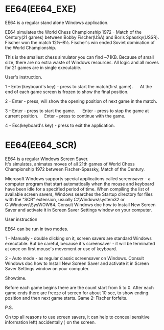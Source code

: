 # EE64(EE64_EXE)

EE64 is a regular stand alone Windows application.

EE64 simulates the World Chess Championship 1972 - Match of the Century(21 games) between Bobby Fischer(USA) and Boris Spassky(USSR).
Fischer won the match 12½–8½.
Fischer's win ended Soviet domination of the World Championship.

This is the smallest chess simulator you can find ~71KB.
Because of small size, there are no extra waste of Windows resources.
All logic and all moves for 21 games are in single executable.

User's instruction.

1 - Enter(keyboard's key) - press to start the match(first game).     
    At the end of each game screen is frozen to show the final position.  

2 - Enter - press, will show the opening position of next game in the match.

3 - Enter - press to start the game.     
    Enter - press to stop the game at current position.     
    Enter - press to continue with the game.

4 - Esc(keyboard's key) - press to exit the application.


# EE64(EE64_SCR)

EE64 is a regular Windows Screen Saver.  
It's simulates, animates moves of all 21th games of World Chess Championship 1972 between Fischer-Spassky, Match of the Century.

Microsoft Windows supports special applications called screensaver - a computer program that start automatically when the mouse and keyboard have been idle
for a specified period of time.
When compiling the list of available screen savers, Windows searches the Startup directory for files with the "SCR" extension, usually C:\Windows\system32 
or C:\Windows\SysWOW64.
Consult Windows doc how to Install New Screen Saver and activate it in Screen Saver Settings window on your computer.

User instruction

EE64 can be run in two modes.

1 - Manually - double clicking on it, screen savers are standard Windows executable.
    But be careful, because it's screensaver - it will be terminated at once on first mouse's movement or use of keyboard.

2 - Auto mode - as regular classic screensaver on Windows.
    Consult Windows doc how to Install New Screen Saver and activate it in Screen Saver Settings window on your computer.  
      
Showtime.

Before each game begins there are the count start from 5 to 0. 
After each game ends there are freeze of screen for about 10 sec, to show ending position and then next game starts. 
Game 2: Fischer forfeits.

P.S.

On top all reasons to use screen savers, it can help to conceal sensitive information left( accidentally ) on the screen.


